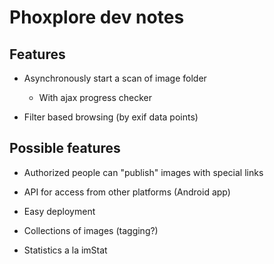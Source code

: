 Phoxplore dev notes
===================

Features
--------

* Asynchronously start a scan of image folder
	- With ajax progress checker

* Filter based browsing (by exif data points)


Possible features
-----------------

* Authorized people can "publish" images with special links

* API for access from other platforms (Android app)

* Easy deployment

* Collections of images (tagging?)

* Statistics a la imStat
